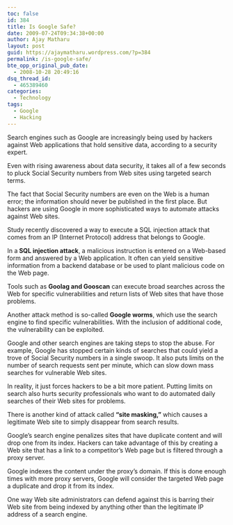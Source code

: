 ```yaml
---
toc: false
id: 384
title: Is Google Safe?
date: 2009-07-24T09:34:38+00:00
author: Ajay Matharu
layout: post
guid: https://ajaymatharu.wordpress.com/?p=384
permalink: /is-google-safe/
bte_opp_original_pub_date:
  - 2008-10-28 20:49:16
dsq_thread_id:
  - 465389460
categories:
  - Technology
tags:
  - Google
  - Hacking
---
```

<div>
  <p>
    Search engines such as Google are increasingly being used by hackers against Web applications that hold sensitive data, according to a security expert.
  </p>
  
  <p>
    Even with rising awareness about data security, it takes all of a few seconds to pluck Social Security numbers from Web sites using targeted search terms.
  </p>
  
  <p>
    The fact that Social Security numbers are even on the Web is a human error; the information should never be published in the first place. But hackers are using Google in more sophisticated ways to automate attacks against Web sites.
  </p>
  
  <p>
    Study recently discovered a way to execute a SQL injection attack that comes from an IP (Internet Protocol) address that belongs to Google.
  </p>
  
  <p>
    In a<strong> SQL injection attack</strong>, a malicious instruction is entered on a Web-based form and answered by a Web application. It often can yield sensitive information from a backend database or be used to plant malicious code on the Web page.
  </p>
  
  <p>
    Tools such as <strong>Goolag and Gooscan</strong> can execute broad searches across the Web for specific vulnerabilities and return lists of Web sites that have those problems.
  </p>
  
  <p>
    Another attack method is so-called <strong>Google worms</strong>, which use the search engine to find specific vulnerabilities. With the inclusion of additional code, the vulnerability can be exploited.
  </p>
  
  <p>
    Google and other search engines are taking steps to stop the abuse. For example, Google has stopped certain kinds of searches that could yield a trove of Social Security numbers in a single swoop. It also puts limits on the number of search requests sent per minute, which can slow down mass searches for vulnerable Web sites.
  </p>
  
  <p>
    In reality, it just forces hackers to be a bit more patient. Putting limits on search also hurts security professionals who want to do automated daily searches of their Web sites for problems.
  </p>
  
  <p>
    There is another kind of attack called <strong>&#8220;site masking,&#8221;</strong> which causes a legitimate Web site to simply disappear from search results.
  </p>
  
  <p>
    Google&#8217;s search engine penalizes sites that have duplicate content and will drop one from its index. Hackers can take advantage of this by creating a Web site that has a link to a competitor&#8217;s Web page but is filtered through a proxy server.
  </p>
  
  <p>
    Google indexes the content under the proxy&#8217;s domain. If this is done enough times with more proxy servers, Google will consider the targeted Web page a duplicate and drop it from its index.
  </p>
  
  <p>
    One way Web site administrators can defend against this is barring their Web site from being indexed by anything other than the legitimate IP address of a search engine.
  </p>
</div>
